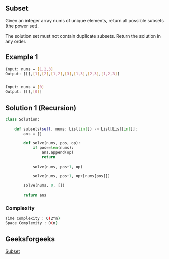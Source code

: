 ## Subset
Given an integer array nums of unique elements, return all possible subsets (the power set).

The solution set must not contain duplicate subsets. Return the solution in any order.
## Example 1


```bash
Input: nums = [1,2,3]
Output: [[],[1],[2],[1,2],[3],[1,3],[2,3],[1,2,3]]


Input: nums = [0]
Output: [[],[0]]

```

## Solution 1 (Recursion)

```Python
class Solution:
    
    def subsets(self, nums: List[int]) -> List[List[int]]:
        ans = []
        
        def solve(nums, pos, op):
            if pos==len(nums):
                ans.append(op)
                return
            
            solve(nums, pos+1, op)
            
            solve(nums, pos+1, op+[nums[pos]])
            
        solve(nums, 0, [])
        
        return ans
```
### Complexity
 
```bash
Time Complexity : O(2^n)
Space Complexity : O(n)
```

## Geeksforgeeks
[Subset](https://leetcode.com/problems/subsets/)
